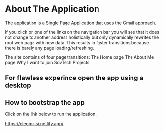 # About The Application

The application is a Single Page Application that uses the Gmail approach. 

If you click on one of the links on the navigation bar you will see that it does not change to another address holistically but only dynamically rewrites the root web page with new data.
This results in faster transitions because there is barely any page loading/refreshing.

The site contains of four page transitions:
  The Home page
  The About Me page
  Why I want to join SovTech
  Projects

## For flawless experince open the app using a desktop

## How to bootstrap the app
Click on the link below to run the application.


https://cleomnisi.netlify.app/



